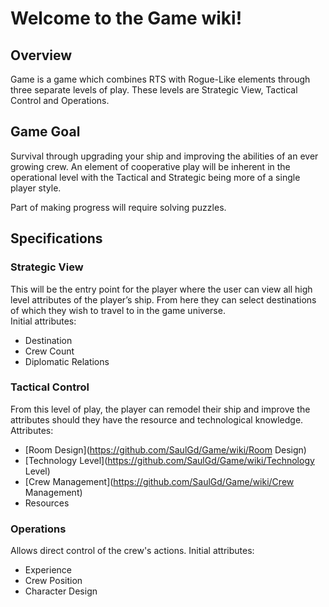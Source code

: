 # Welcome to the Game wiki!

## Overview
Game is a game which combines RTS with Rogue-Like elements through three separate levels of play.
These levels are Strategic View, Tactical Control and Operations.

## Game Goal
Survival through upgrading your ship and improving the abilities of an ever growing crew.
An element of cooperative play will be inherent in the operational level with the Tactical and Strategic being more of a single player style.

Part of making progress will require solving puzzles.

## Specifications

### Strategic View
This will be the entry point for the player where the user can view all high level attributes of the player’s ship.
From here they can select destinations of which they wish to travel to in the game universe.  
Initial attributes:
- Destination
- Crew Count
- Diplomatic Relations

### Tactical Control
From this level of play, the player can remodel their ship and improve the attributes should they have the resource and technological knowledge.
Attributes:
- [Room Design](https://github.com/SaulGd/Game/wiki/Room Design)
- [Technology Level](https://github.com/SaulGd/Game/wiki/Technology Level)
- [Crew Management](https://github.com/SaulGd/Game/wiki/Crew Management)
- Resources

### Operations
Allows direct control of the crew's actions. 
Initial attributes:
- Experience
- Crew Position
- Character Design